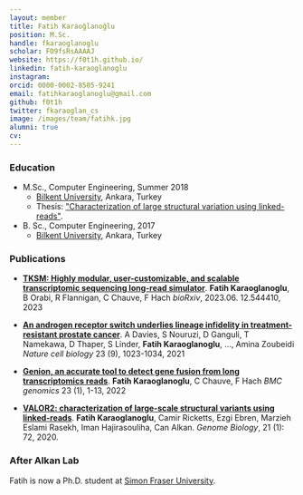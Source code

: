 ```yaml
---
layout: member
title: Fatih Karaoğlanoğlu
position: M.Sc. 
handle: fkaraoglanoglu
scholar: FO9fsRsAAAAJ
website: https://f0t1h.github.io/
linkedin: fatih-karaoglanoglu
instagram: 
orcid: 0000-0002-8505-9241
email: fatihkaraoglanoglu@gmail.com
github: f0t1h
twitter: fkaraoglan_cs
image: /images/team/fatihk.jpg
alumni: true
cv: 
---
```


### Education

- M.Sc., Computer Engineering, Summer 2018  
  - [Bilkent University](http://www.cs.bilkent.edu.tr/), Ankara, Turkey
  - Thesis:  ["Characterization of large structural variation using linked-reads"](http://repository.bilkent.edu.tr/handle/11693/47871).
- B. Sc., Computer Engineering, 2017  
  - [Bilkent University](http://www.cs.bilkent.edu.tr/), Ankara, Turkey
  
  
### Publications
- [**TKSM: Highly modular, user-customizable, and scalable transcriptomic sequencing long-read simulator**](https://doi.org/10.1101/2023.06.12.544410). **Fatih Karaoglanoglu**, B Orabi, R Flannigan, C Chauve, F Hach *bioRxiv*, 2023.06. 12.544410, 2023

- [**An androgen receptor switch underlies lineage infidelity in treatment-resistant prostate cancer**](https://doi.org/10.1038/s41556-021-00743-5). A Davies, S Nouruzi, D Ganguli, T Namekawa, D Thaper, S Linder, **Fatih Karaoglanoglu**, ..., Amina Zoubeidi *Nature cell biology* 23 (9), 1023-1034, 2021

- [**Genion, an accurate tool to detect gene fusion from long transcriptomics reads**](https://doi.org/10.1186/s12864-022-08339-5). **Fatih Karaoglanoglu**, C Chauve, F Hach *BMC genomics* 23 (1), 1-13, 2022
- [**VALOR2: characterization of large-scale structural variants using linked-reads**](https://www.ncbi.nlm.nih.gov/pubmed/32192518). **Fatih Karaoglanoglu**, Camir Ricketts, Ezgi Ebren, Marzieh Eslami Rasekh, Iman Hajirasouliha, Can Alkan. *Genome Biology*, 21 (1): 72, 2020.


### After Alkan Lab

Fatih is now a Ph.D. student at [Simon Fraser University](https://www.sfu.ca/computing.html).
